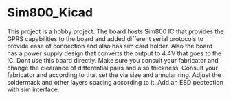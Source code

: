 # Sim800_Kicad
This project is a hobby project. The board hosts Sim800 IC that provides the GPRS capabilities to the board and added different serial protocols to provide ease of connection and also has sim card holder. Also the board has a power supply design that converts the output to 4.4V that goes to the IC.
Dont use this board directly. Make sure you consult your fabricator and change the clearance of differential pairs and also thickness.
Consult your fabricator and according to that set the via size and annular ring.
Adjust the soldermask and other layers spacing according to it.
Add an ESD peotection with sim interface.
